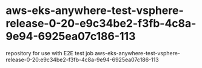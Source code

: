# aws-eks-anywhere-test-vsphere-release-0-20-e9c34be2-f3fb-4c8a-9e94-6925ea07c186-113
repository for use with E2E test job aws-eks-anywhere-test-vsphere-release-0-20:e9c34be2-f3fb-4c8a-9e94-6925ea07c186-113
